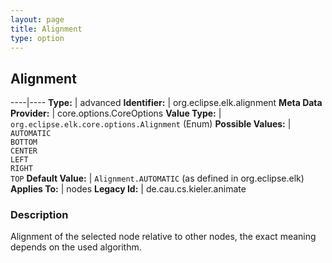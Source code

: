 ```yaml
---
layout: page
title: Alignment
type: option
---
```

## Alignment

----|----
**Type:** | advanced
**Identifier:** | org.eclipse.elk.alignment
**Meta Data Provider:** | core.options.CoreOptions
**Value Type:** | `org.eclipse.elk.core.options.Alignment` (Enum)
**Possible Values:** | `AUTOMATIC`<br>`BOTTOM`<br>`CENTER`<br>`LEFT`<br>`RIGHT`<br>`TOP`
**Default Value:** | `Alignment.AUTOMATIC` (as defined in org.eclipse.elk)
**Applies To:** | nodes
**Legacy Id:** | de.cau.cs.kieler.animate

### Description

Alignment of the selected node relative to other nodes, the exact meaning depends on the used algorithm.
